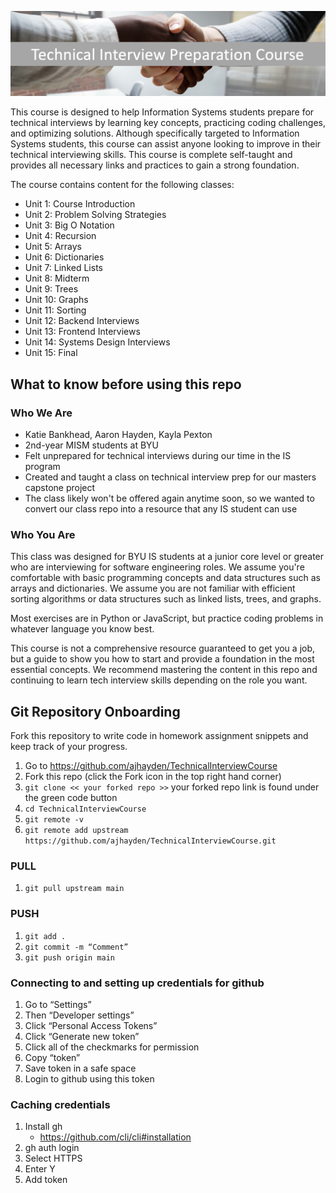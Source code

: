 ![people shaking hands with the title "Technical Interview Course"](intro_title.png)

This course is designed to help Information Systems students prepare for technical interviews by learning key concepts, practicing coding challenges, and optimizing solutions. Although specifically targeted to Information Systems students, this course can assist anyone looking to improve in their technical interviewing skills. This course is complete self-taught and provides all necessary links and practices to gain a strong foundation.

The course contains content for the following classes:
- Unit 1: Course Introduction
- Unit 2: Problem Solving Strategies
- Unit 3: Big O Notation
- Unit 4: Recursion
- Unit 5: Arrays
- Unit 6: Dictionaries
- Unit 7: Linked Lists
- Unit 8: Midterm
- Unit 9: Trees
- Unit 10: Graphs
- Unit 11: Sorting
- Unit 12: Backend Interviews
- Unit 13: Frontend Interviews
- Unit 14: Systems Design Interviews
- Unit 15: Final

## What to know before using this repo

<!-- Edit for clarity and length lol -->
### Who We Are
- Katie Bankhead, Aaron Hayden, Kayla Pexton
- 2nd-year MISM students at BYU
- Felt unprepared for technical interviews during our time in the IS program
- Created and taught a class on technical interview prep for our masters capstone project
- The class likely won't be offered again anytime soon, so we wanted to convert our class repo into a resource that any IS student can use

### Who You Are
This class was designed for BYU IS students at a junior core level or greater who are interviewing for software engineering roles. We assume you're comfortable with basic programming concepts and data structures such as arrays and dictionaries. We assume you are not familiar with efficient sorting algorithms or data structures such as linked lists, trees, and graphs. 

Most exercises are in Python or JavaScript, but practice coding problems in whatever language you know best.

This course is not a comprehensive resource guaranteed to get you a job, but a guide to show you how to start and provide a foundation in the most essential concepts. We recommend mastering the content in this repo and continuing to learn tech interview skills depending on the role you want.

## Git Repository Onboarding
Fork this repository to write code in homework assignment snippets and keep track of your progress.
1. Go to https://github.com/ajhayden/TechnicalInterviewCourse 
2. Fork this repo (click the Fork icon in the top right hand corner)
3. `git clone << your forked repo >>` your forked repo link is found under the green code button
4. `cd TechnicalInterviewCourse`
5. `git remote -v`
6. `git remote add upstream https://github.com/ajhayden/TechnicalInterviewCourse.git`

### PULL
1. `git pull upstream main`

### PUSH
1. `git add .`
2. `git commit -m “Comment”`
3. `git push origin main`

### Connecting to and setting up credentials for github
1. Go to “Settings”
2. Then “Developer settings”
3. Click “Personal Access Tokens”
4. Click “Generate new token”
5. Click all of the checkmarks for permission
6. Copy “token”
7. Save token in a safe space
8. Login to github using this token 

### Caching credentials
1. Install gh
    - https://github.com/cli/cli#installation
2. gh auth login
3. Select HTTPS
4. Enter Y
5. Add token
